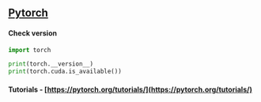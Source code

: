
## [Pytorch](https://pytorch.org/)

#### Check version

```python
import torch

print(torch.__version__)
print(torch.cuda.is_available())
```

#### Tutorials - [https://pytorch.org/tutorials/](https://pytorch.org/tutorials/)

